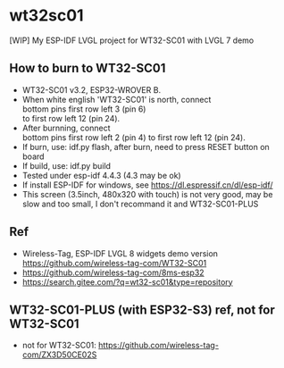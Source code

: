 # wt32sc01
[WIP] My ESP-IDF LVGL project for WT32-SC01 with LVGL 7 demo  

## How to burn to WT32-SC01  
* WT32-SC01 v3.2, ESP32-WROVER B.  
* When white english 'WT32-SC01' is north, connect  
bottom pins first row left 3 (pin 6)  
to first row left 12 (pin 24).  
* After burnning, connect   
bottom pins first row left 2 (pin 4)
to first row left 12 (pin 24).  
* If burn, use: idf.py flash, after burn, need to press RESET button on board       
* If build, use: idf.py build   
* Tested under esp-idf 4.4.3 (4.3 may be ok)  
* If install ESP-IDF for windows, see https://dl.espressif.cn/dl/esp-idf/
* This screen (3.5inch,  480x320 with touch) is not very good, may be slow and too small, I don't recommand it and WT32-SC01-PLUS     

## Ref  
* Wireless-Tag, ESP-IDF LVGL 8 widgets demo version   
https://github.com/wireless-tag-com/WT32-SC01  
* https://github.com/wireless-tag-com/8ms-esp32  
* https://search.gitee.com/?q=wt32-sc01&type=repository  

## WT32-SC01-PLUS (with ESP32-S3) ref, not for WT32-SC01    
* not for WT32-SC01: https://github.com/wireless-tag-com/ZX3D50CE02S  
